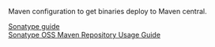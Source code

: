 Maven configuration to get binaries deploy to Maven central.

[Sonatype guide](http://central.sonatype.org/pages/apache-maven.html)  
[Sonatype OSS Maven Repository Usage Guide](https://docs.sonatype.org/display/Repository/Sonatype+OSS+Maven+Repository+Usage+Guide)
